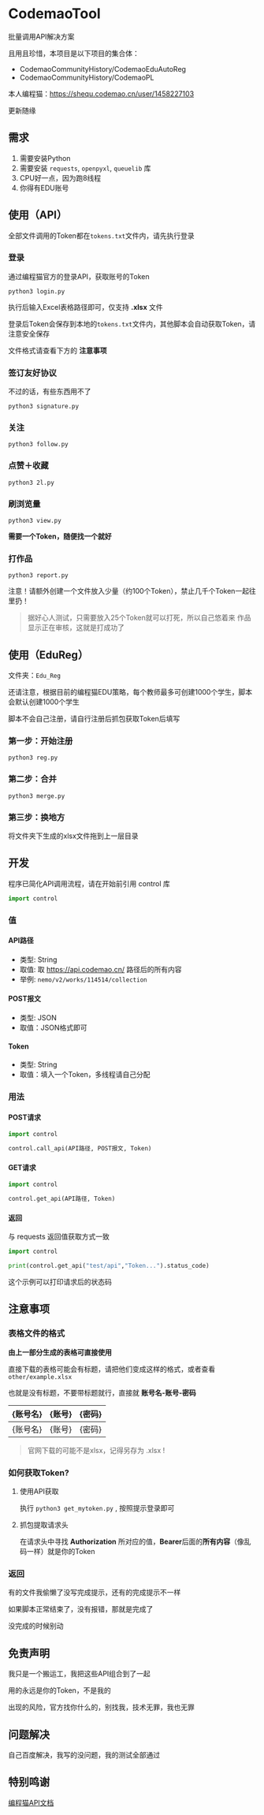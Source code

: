 # CodemaoTool

批量调用API解决方案

且用且珍惜，本项目是以下项目的集合体：

- CodemaoCommunityHistory/CodemaoEduAutoReg
- CodemaoCommunityHistory/CodemaoPL

本人编程猫：https://shequ.codemao.cn/user/1458227103

更新随缘

## 需求

1. 需要安装Python
2. 需要安装 `requests`, `openpyxl`, `queuelib` 库
3. CPU好一点，因为跑8线程
4. 你得有EDU账号

## 使用（API）

全部文件调用的Token都在`tokens.txt`文件内，请先执行登录

### 登录

通过编程猫官方的登录API，获取账号的Token

`python3 login.py`

执行后输入Excel表格路径即可，仅支持 **.xlsx** 文件

登录后Token会保存到本地的`tokens.txt`文件内，其他脚本会自动获取Token，请注意安全保存

文件格式请查看下方的 **注意事项**

### 签订友好协议

不过的话，有些东西用不了

`python3 signature.py`

### 关注

`python3 follow.py`

### 点赞＋收藏

`python3 2l.py`

### 刷浏览量

`python3 view.py`

**需要一个Token，随便找一个就好**

### 打作品

`python3 report.py`

注意！请额外创建一个文件放入少量（约100个Token），禁止几千个Token一起往里扔！

> 据好心人测试，只需要放入25个Token就可以打死，所以自己悠着来
> 作品显示正在审核，这就是打成功了

## 使用（EduReg）

文件夹：`Edu_Reg`

还请注意，根据目前的编程猫EDU策略，每个教师最多可创建1000个学生，脚本会默认创建1000个学生

脚本不会自己注册，请自行注册后抓包获取Token后填写

### 第一步：开始注册

`python3 reg.py`

### 第二步：合并

`python3 merge.py`

### 第三步：换地方

将文件夹下生成的xlsx文件拖到上一层目录

## 开发

程序已简化API调用流程，请在开始前引用 control 库

```python
import control
```

### 值

#### API路径

- 类型: String
- 取值: 取 https://api.codemao.cn/ 路径后的所有内容
- 举例: `nemo/v2/works/114514/collection`

#### POST报文

- 类型: JSON
- 取值：JSON格式即可

#### Token

- 类型: String
- 取值：填入一个Token，多线程请自己分配

### 用法

#### POST请求

```python
import control

control.call_api(API路径, POST报文, Token)
```

#### GET请求

```python
import control

control.get_api(API路径, Token)
```

#### 返回

与 requests 返回值获取方式一致

```python
import control

print(control.get_api("test/api","Token...").status_code)
```

这个示例可以打印请求后的状态码

## 注意事项

### 表格文件的格式

**由上一部分生成的表格可直接使用**

直接下载的表格可能会有标题，请把他们变成这样的格式，或者查看 `other/example.xlsx`		

也就是没有标题，不要带标题就行，直接就 **账号名-账号-密码**

| {账号名} | {账号} | {密码} |
|:-----:|:----:|:----:|
| {账号名} | {账号} | {密码} |

> 官网下载的可能不是xlsx，记得另存为 .xlsx !

### 如何获取Token?

1. 使用API获取

    执行 `python3 get_mytoken.py` , 按照提示登录即可

2. 抓包提取请求头

    在请求头中寻找 **Authorization** 所对应的值，**Bearer**后面的**所有内容**（像乱码一样）就是你的Token

### 返回

有的文件我偷懒了没写完成提示，还有的完成提示不一样

如果脚本正常结束了，没有报错，那就是完成了

没完成的时候别动

## 免责声明

我只是一个搬运工，我把这些API组合到了一起

用的永远是你的Token，不是我的

出现的风险，官方找你什么的，别找我，技术无罪，我也无罪

## 问题解决

自己百度解决，我写的没问题，我的测试全部通过

## 特别鸣谢

[编程猫API文档](https://api.docs.codemao.work/)

